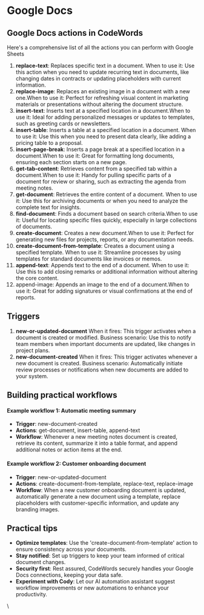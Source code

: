 # Google Docs

## Google Docs actions in CodeWords <a href="#actions" id="actions"></a>

Here's a comprehensive list of all the actions you can perform with Google Sheets&#x20;

1. **replace-text**: Replaces specific text in a document. When to use it: Use this action when you need to update recurring text in documents, like changing dates in contracts or updating placeholders with current information.
2. **replace-image**: Replaces an existing image in a document with a new one.When to use it: Perfect for refreshing visual content in marketing materials or presentations without altering the document structure.
3. **insert-text**: Inserts text at a specified location in a document.When to use it: Ideal for adding personalized messages or updates to templates, such as greeting cards or newsletters.
4. **insert-table**: Inserts a table at a specified location in a document. When to use it: Use this when you need to present data clearly, like adding a pricing table to a proposal.
5. **insert-page-break**: Inserts a page break at a specified location in a document.When to use it: Great for formatting long documents, ensuring each section starts on a new page.
6. **get-tab-content**: Retrieves content from a specified tab within a document.When to use it: Handy for pulling specific parts of a document for review or sharing, such as extracting the agenda from meeting notes.
7. **get-document**: Retrieves the entire content of a document. When to use it: Use this for archiving documents or when you need to analyze the complete text for insights.
8. **find-document**: Finds a document based on search criteria.When to use it: Useful for locating specific files quickly, especially in large collections of documents.
9. **create-document**: Creates a new document.When to use it: Perfect for generating new files for projects, reports, or any documentation needs.
10. **create-document-from-template**: Creates a document using a specified template. When to use it: Streamline processes by using templates for standard documents like invoices or memos.
11. **append-text**: Appends text to the end of a document. When to use it: Use this to add closing remarks or additional information without altering the core content.
12. append-image: Appends an image to the end of a document.When to use it: Great for adding signatures or visual confirmations at the end of reports.

## Triggers <a href="#triggers" id="triggers"></a>

1. **new-or-updated-document** When it fires: This trigger activates when a document is created or modified. Business scenario: Use this to notify team members when important documents are updated, like changes in project plans.
2. **new-document-created** When it fires: This trigger activates whenever a new document is created. Business scenario: Automatically initiate review processes or notifications when new documents are added to your system.

## Building practical workflows <a href="#building-practical-workflows" id="building-practical-workflows"></a>

#### Example workflow 1: Automatic meeting summary <a href="#example-workflow-1-automatic-meeting-summary" id="example-workflow-1-automatic-meeting-summary"></a>

* **Trigger**: new-document-created
* **Actions**: get-document, insert-table, append-text
* **Workflow**: Whenever a new meeting notes document is created, retrieve its content, summarize it into a table format, and append additional notes or action items at the end.

#### Example workflow 2: Customer onboarding document <a href="#example-workflow-2-customer-onboarding-document" id="example-workflow-2-customer-onboarding-document"></a>

* **Trigger**: new-or-updated-document
* **Actions**: create-document-from-template, replace-text, replace-image
* **Workflow**: When a new customer onboarding document is updated, automatically generate a new document using a template, replace placeholders with customer-specific information, and update any branding images.

## Practical tips <a href="#practical-tips" id="practical-tips"></a>

* **Optimize templates**: Use the 'create-document-from-template' action to ensure consistency across your documents.
* **Stay notified**: Set up triggers to keep your team informed of critical document changes.
* **Security first**: Rest assured, CodeWords securely handles your Google Docs connections, keeping your data safe.
* **Experiment with Cody**: Let our AI automation assistant suggest workflow improvements or new automations to enhance your productivity.

\
